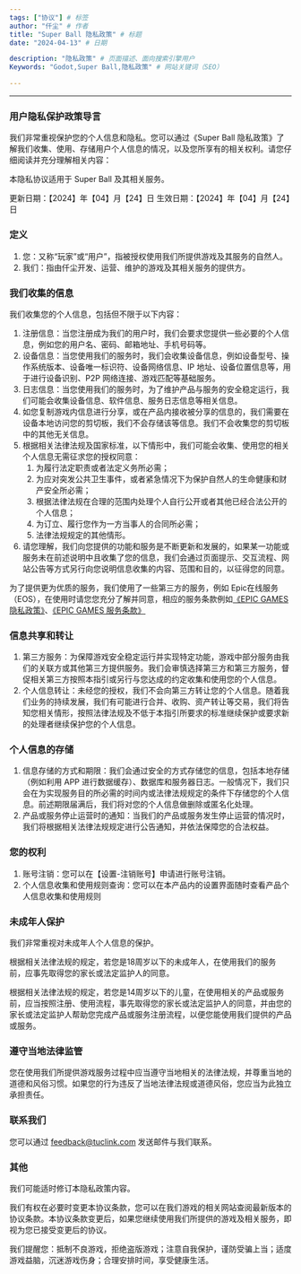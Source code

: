 ```yaml
---
tags: ["协议"] # 标签
author: "仟尘" # 作者
title: "Super Ball 隐私政策" # 标题
date: "2024-04-13" # 日期

description: "隐私政策" # 页面描述、面向搜索引擎用户
Keywords: "Godot,Super Ball,隐私政策" # 网站关键词（SEO）

---
```

---
### 用户隐私保护政策导言
我们非常重视保护您的个人信息和隐私。您可以通过《Super Ball 隐私政策》了解我们收集、使用、存储用户个人信息的情况，以及您所享有的相关权利。请您仔细阅读并充分理解相关内容：

本隐私协议适用于 Super Ball 及其相关服务。

更新日期：【2024】年【04】月【24】日
生效日期：【2024】年【04】月【24】日

### 定义
1. 您：又称“玩家”或“用户”，指被授权使用我们所提供游戏及其服务的自然人。
2. 我们：指由仟尘开发、运营、维护的游戏及其相关服务的提供方。

### 我们收集的信息
我们收集您的个人信息，包括但不限于以下内容：

1. 注册信息：当您注册成为我们的用户时，我们会要求您提供一些必要的个人信息，例如您的用户名、密码、邮箱地址、手机号码等。
2. 设备信息：当您使用我们的服务时，我们会收集设备信息，例如设备型号、操作系统版本、设备唯一标识符、设备网络信息、IP 地址、设备位置信息等，用于进行设备识别、P2P 网络连接、游戏匹配等基础服务。
3. 日志信息：当您使用我们的服务时，为了维护产品与服务的安全稳定运行，我们可能会收集设备信息、软件信息、服务日志信息等相关信息。
4. 如您复制游戏内信息进行分享，或在产品内接收被分享的信息的，我们需要在设备本地访问您的剪切板，我们不会存储该等信息。我们不会收集您的剪切板中的其他无关信息。
5.  根据相关法律法规及国家标准，以下情形中，我们可能会收集、使用您的相关个人信息无需征求您的授权同意：
    1. 为履行法定职责或者法定义务所必需；
    2. 为应对突发公共卫生事件，或者紧急情况下为保护自然人的生命健康和财产安全所必需；
    3. 根据法律法规在合理的范围内处理个人自行公开或者其他已经合法公开的个人信息；
    4. 为订立、履行您作为一方当事人的合同所必需；
    5. 法律法规规定的其他情形。
6. 请您理解，我们向您提供的功能和服务是不断更新和发展的，如果某一功能或服务未在前述说明中且收集了您的信息，我们会通过页面提示、交互流程、网站公告等方式另行向您说明信息收集的内容、范围和目的，以征得您的同意。

为了提供更为优质的服务，我们使用了一些第三方的服务，例如 Epic在线服务（EOS），在使用时请您您充分了解并同意，相应的服务条款例如[《EPIC GAMES 隐私政策》](https://www.epicgames.com/site/zh-CN/privacypolicy?lang=zh-CN)、[《EPIC GAMES 服务条款》](https://www.epicgames.com/site/zh-CN/tos)

### 信息共享和转让
1. 第三方服务：为保障游戏安全稳定运行并实现特定功能，游戏中部分服务由我们的关联方或其他第三方提供服务。我们会审慎选择第三方和第三方服务，督促相关第三方按照本指引或另行与您达成的约定收集和使用您的个人信息。
2. 个人信息转让：未经您的授权，我们不会向第三方转让您的个人信息。随着我们业务的持续发展，我们有可能进行合并、收购、资产转让等交易，我们将告知您相关情形，按照法律法规及不低于本指引所要求的标准继续保护或要求新的处理者继续保护您的个人信息。

### 个人信息的存储
1. 信息存储的方式和期限：我们会通过安全的方式存储您的信息，包括本地存储（例如利用 APP 进行数据缓存）、数据库和服务器日志。一般情况下，我们只会在为实现服务目的所必需的时间内或法律法规规定的条件下存储您的个人信息。前述期限届满后，我们将对您的个人信息做删除或匿名化处理。
2. 产品或服务停止运营时的通知：当我们的产品或服务发生停止运营的情况时，我们将根据相关法律法规规定进行公告通知，并依法保障您的合法权益。

### 您的权利
1. 账号注销：您可以在【设置-注销账号】申请进行账号注销。
2. 个人信息收集和使用规则查询：您可以在本产品内的设置界面随时查看产品个人信息收集和使用规则

### 未成年人保护
我们非常重视对未成年人个人信息的保护。

根据相关法律法规的规定，若您是18周岁以下的未成年人，在使用我们的服务前，应事先取得您的家长或法定监护人的同意。

根据相关法律法规的规定，若您是14周岁以下的儿童，在使用相关的产品或服务前，应当按照注册、使用流程，事先取得您的家长或法定监护人的同意，并由您的家长或法定监护人帮助您完成产品或服务注册流程，以便您能使用我们提供的产品或服务。

### 遵守当地法律监管
您在使用我们所提供游戏服务过程中应当遵守当地相关的法律法规，并尊重当地的道德和风俗习惯。如果您的行为违反了当地法律法规或道德风俗，您应当为此独立承担责任。

### 联系我们
您可以通过 feedback@tuclink.com 发送邮件与我们联系。

### 其他
我们可能适时修订本隐私政策内容。

我们有权在必要时变更本协议条款，您可以在我们游戏的相关网站查阅最新版本的协议条款。本协议条款变更后，如果您继续使用我们所提供的游戏及相关服务，即视为您已接受变更后的协议。

我们提醒您：抵制不良游戏，拒绝盗版游戏；注意自我保护，谨防受骗上当；适度游戏益脑，沉迷游戏伤身；合理安排时间，享受健康生活。